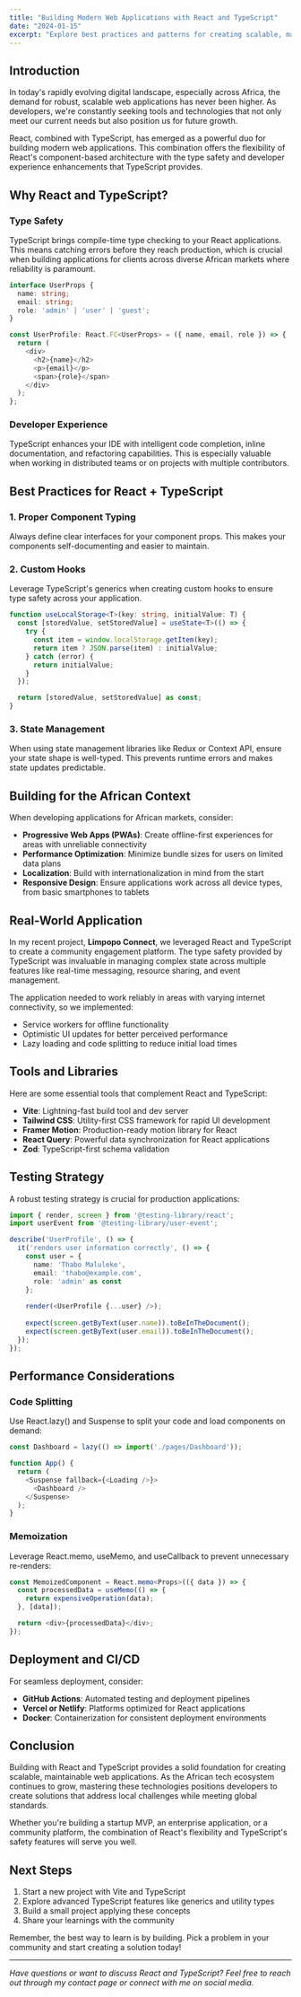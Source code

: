 ```yaml
---
title: "Building Modern Web Applications with React and TypeScript"
date: "2024-01-15"
excerpt: "Explore best practices and patterns for creating scalable, maintainable web applications using React and TypeScript in the African tech ecosystem."
---
```


## Introduction

In today's rapidly evolving digital landscape, especially across Africa, the demand for robust, scalable web applications has never been higher. As developers, we're constantly seeking tools and technologies that not only meet our current needs but also position us for future growth.

React, combined with TypeScript, has emerged as a powerful duo for building modern web applications. This combination offers the flexibility of React's component-based architecture with the type safety and developer experience enhancements that TypeScript provides.

## Why React and TypeScript?

### Type Safety

TypeScript brings compile-time type checking to your React applications. This means catching errors before they reach production, which is crucial when building applications for clients across diverse African markets where reliability is paramount.

```typescript
interface UserProps {
  name: string;
  email: string;
  role: 'admin' | 'user' | 'guest';
}

const UserProfile: React.FC<UserProps> = ({ name, email, role }) => {
  return (
    <div>
      <h2>{name}</h2>
      <p>{email}</p>
      <span>{role}</span>
    </div>
  );
};
```

### Developer Experience

TypeScript enhances your IDE with intelligent code completion, inline documentation, and refactoring capabilities. This is especially valuable when working in distributed teams or on projects with multiple contributors.

## Best Practices for React + TypeScript

### 1. Proper Component Typing

Always define clear interfaces for your component props. This makes your components self-documenting and easier to maintain.

### 2. Custom Hooks

Leverage TypeScript's generics when creating custom hooks to ensure type safety across your application.

```typescript
function useLocalStorage<T>(key: string, initialValue: T) {
  const [storedValue, setStoredValue] = useState<T>(() => {
    try {
      const item = window.localStorage.getItem(key);
      return item ? JSON.parse(item) : initialValue;
    } catch (error) {
      return initialValue;
    }
  });

  return [storedValue, setStoredValue] as const;
}
```

### 3. State Management

When using state management libraries like Redux or Context API, ensure your state shape is well-typed. This prevents runtime errors and makes state updates predictable.

## Building for the African Context

When developing applications for African markets, consider:

- **Progressive Web Apps (PWAs)**: Create offline-first experiences for areas with unreliable connectivity
- **Performance Optimization**: Minimize bundle sizes for users on limited data plans
- **Localization**: Build with internationalization in mind from the start
- **Responsive Design**: Ensure applications work across all device types, from basic smartphones to tablets

## Real-World Application

In my recent project, **Limpopo Connect**, we leveraged React and TypeScript to create a community engagement platform. The type safety provided by TypeScript was invaluable in managing complex state across multiple features like real-time messaging, resource sharing, and event management.

The application needed to work reliably in areas with varying internet connectivity, so we implemented:

- Service workers for offline functionality
- Optimistic UI updates for better perceived performance
- Lazy loading and code splitting to reduce initial load times

## Tools and Libraries

Here are some essential tools that complement React and TypeScript:

- **Vite**: Lightning-fast build tool and dev server
- **Tailwind CSS**: Utility-first CSS framework for rapid UI development
- **Framer Motion**: Production-ready motion library for React
- **React Query**: Powerful data synchronization for React applications
- **Zod**: TypeScript-first schema validation

## Testing Strategy

A robust testing strategy is crucial for production applications:

```typescript
import { render, screen } from '@testing-library/react';
import userEvent from '@testing-library/user-event';

describe('UserProfile', () => {
  it('renders user information correctly', () => {
    const user = {
      name: 'Thabo Maluleke',
      email: 'thabo@example.com',
      role: 'admin' as const
    };
    
    render(<UserProfile {...user} />);
    
    expect(screen.getByText(user.name)).toBeInTheDocument();
    expect(screen.getByText(user.email)).toBeInTheDocument();
  });
});
```

## Performance Considerations

### Code Splitting

Use React.lazy() and Suspense to split your code and load components on demand:

```typescript
const Dashboard = lazy(() => import('./pages/Dashboard'));

function App() {
  return (
    <Suspense fallback={<Loading />}>
      <Dashboard />
    </Suspense>
  );
}
```

### Memoization

Leverage React.memo, useMemo, and useCallback to prevent unnecessary re-renders:

```typescript
const MemoizedComponent = React.memo<Props>(({ data }) => {
  const processedData = useMemo(() => {
    return expensiveOperation(data);
  }, [data]);

  return <div>{processedData}</div>;
});
```

## Deployment and CI/CD

For seamless deployment, consider:

- **GitHub Actions**: Automated testing and deployment pipelines
- **Vercel or Netlify**: Platforms optimized for React applications
- **Docker**: Containerization for consistent deployment environments

## Conclusion

Building with React and TypeScript provides a solid foundation for creating scalable, maintainable web applications. As the African tech ecosystem continues to grow, mastering these technologies positions developers to create solutions that address local challenges while meeting global standards.

Whether you're building a startup MVP, an enterprise application, or a community platform, the combination of React's flexibility and TypeScript's safety features will serve you well.

## Next Steps

1. Start a new project with Vite and TypeScript
2. Explore advanced TypeScript features like generics and utility types
3. Build a small project applying these concepts
4. Share your learnings with the community

Remember, the best way to learn is by building. Pick a problem in your community and start creating a solution today!

---

*Have questions or want to discuss React and TypeScript? Feel free to reach out through my contact page or connect with me on social media.*
